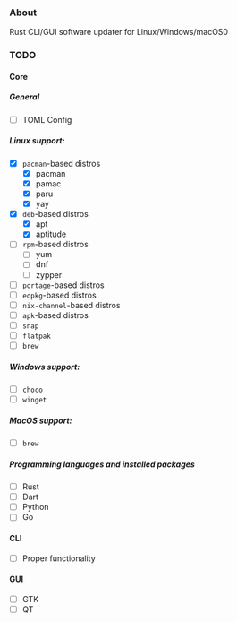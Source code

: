 ### About

Rust CLI/GUI software updater for Linux/Windows/macOS0

### TODO

#### Core

##### General

* [ ] TOML Config 

##### Linux support:

* [x] `pacman`-based distros
  * [x] pacman
  * [x] pamac
  * [x] paru
  * [x] yay
* [x] `deb`-based distros
  * [x] apt 
  * [x] aptitude 
* [ ] `rpm`-based distros
  * [ ] yum 
  * [ ] dnf 
  * [ ] zypper 
* [ ] `portage`-based distros
* [ ] `eopkg`-based distros
* [ ] `nix-channel`-based distros
* [ ] `apk`-based distros
* [ ] `snap`
* [ ] `flatpak`
* [ ] `brew`

##### Windows support:
* [ ] `choco`
* [ ] `winget`

##### MacOS support:
* [ ] `brew`

##### Programming languages and installed packages
* [ ] Rust
* [ ] Dart
* [ ] Python
* [ ] Go

#### CLI
* [ ] Proper functionality

#### GUI
* [ ] GTK
* [ ] QT
